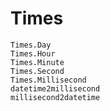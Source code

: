 # Times

```@docs
Times.Day
Times.Hour
Times.Minute
Times.Second
Times.Millisecond
datetime2millisecond
millisecond2datetime
```
